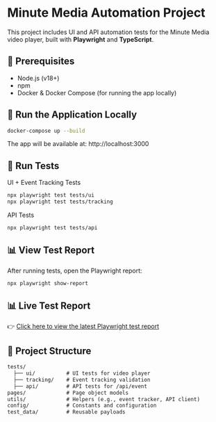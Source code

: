 # Minute Media Automation Project

This project includes UI and API automation tests for the Minute Media video player, built with **Playwright** and **TypeScript**.

## 🔧 Prerequisites

- Node.js (v18+)
- npm
- Docker & Docker Compose (for running the app locally)

## 🚀 Run the Application Locally

```bash
docker-compose up --build
```

The app will be available at: http://localhost:3000


## 🧪 Run Tests

UI + Event Tracking Tests

```bash
npx playwright test tests/ui
npx playwright test tests/tracking
```

API Tests

```bash
npx playwright test tests/api
```

## 📊 View Test Report
After running tests, open the Playwright report:

```bash
npx playwright show-report
```

## 📊 Live Test Report

👉 [Click here to view the latest Playwright test report](https://danielgold885.github.io/minute_media/)


## 📁 Project Structure

```markdown
tests/
  ├── ui/          # UI tests for video player
  ├── tracking/    # Event tracking validation
  ├── api/         # API tests for /api/event
pages/             # Page object models
utils/             # Helpers (e.g., event tracker, API client)
config/            # Constants and configuration
test_data/         # Reusable payloads
```